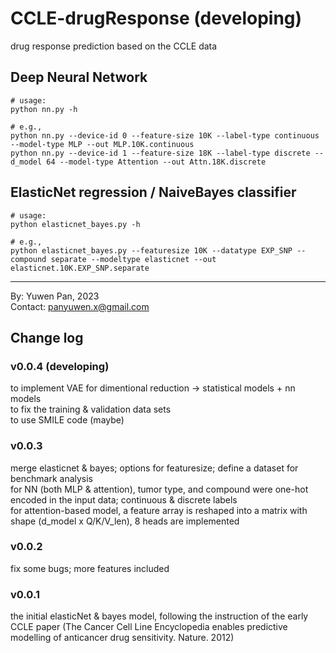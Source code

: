 # CCLE-drugResponse (developing)
drug response prediction based on the CCLE data

## Deep Neural Network   

```shell
# usage:
python nn.py -h
```

```shell
# e.g., 
python nn.py --device-id 0 --feature-size 10K --label-type continuous --model-type MLP --out MLP.10K.continuous
python nn.py --device-id 1 --feature-size 18K --label-type discrete --d_model 64 --model-type Attention --out Attn.18K.discrete
```


## ElasticNet regression / NaiveBayes classifier 

```shell
# usage:
python elasticnet_bayes.py -h
```

```shell
# e.g., 
python elasticnet_bayes.py --featuresize 10K --datatype EXP_SNP --compound separate --modeltype elasticnet --out elasticnet.10K.EXP_SNP.separate
```

---
By: Yuwen Pan, 2023  
Contact: [panyuwen.x@gmail.com](mailto:panyuwen.x@gmail.com)    


## Change log
### v0.0.4 (developing)

to implement VAE for dimentional reduction -> statistical models + nn models    
to fix the training & validation data sets    
to use SMILE code (maybe)    

### v0.0.3

merge elasticnet & bayes; options for featuresize; define a dataset for benchmark analysis    
for NN (both MLP & attention), tumor type, and compound were one-hot encoded in the input data; continuous & discrete labels    
for attention-based model, a feature array is reshaped into a matrix with shape (d_model x Q/K/V_len), 8 heads are implemented    

### v0.0.2

fix some bugs; more features included


### v0.0.1

the initial elasticNet & bayes model, following the instruction of the early CCLE paper (The Cancer Cell Line Encyclopedia enables predictive modelling of anticancer drug sensitivity. Nature. 2012)   

